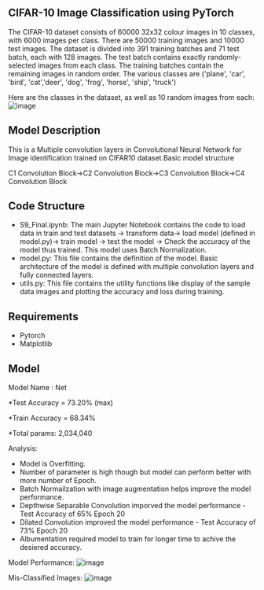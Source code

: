 ## CIFAR-10 Image Classification using PyTorch
The CIFAR-10 dataset consists of 60000 32x32 colour images in 10 classes, with 6000 images per class. There are 50000 training images and 10000 test images. The dataset is divided into 391 training batches and 71 test batch, each with 128 images. The test batch contains exactly randomly-selected images from each class. The training batches contain the remaining images in random order. 
The various classes are ('plane', 'car', 'bird', 'cat','deer', 'dog', 'frog', 'horse', 'ship', 'truck') 

Here are the classes in the dataset, as well as 10 random images from each: 
![image](https://github.com/ShikhaERAV2/Session8/assets/160948226/92783e22-2d42-4bfd-8c31-b26040152108)

## Model Description
This is a Multiple convolution layers in Convolutional Neural Network for Image identification trained on CIFAR10 dataset.Basic model structure 

C1 Convolution Block->C2 Convolution Block->C3 Convolution Block->C4 Convolution Block

## Code Structure
- S9_Final.ipynb: The main Jupyter Notebook contains the code to load data in train and test datasets -> transform data-> load model (defined in model.py)-> train model -> test the model -> Check the accuracy of the model thus trained. This model uses Batch Normalization.
- model.py: This file contains the definition of the model. Basic architecture of the model is defined with multiple convolution layers and fully connected layers.
- utils.py: This file contains the utility functions like display of the sample data images and plotting the accuracy and loss during training.

## Requirements
 - Pytorch
 - Matplotlib

## Model
Model Name : Net

*Test Accuracy = 73.20% (max)

*Train Accuracy = 68.34%

*Total params: 2,034,040

Analysis:

- Model is Overfitting.
- Number of parameter is high though but model can perform better with more number of Epoch.
- Batch Normailzation with image augmentation helps improve the model performance.
- Depthwise Separable Convolution imporved the model performance - Test Accuracy of 65% Epoch 20
- Dilated Convolution improved the model performance - Test Accuracy of 73% Epoch 20
- Albumentation required model to train for longer time to achive the desiered accuracy.

Model Performance:
![image](https://github.com/ShikhaERAV2/Session8/assets/160948226/7a876aa4-02f4-4e53-9929-6707636b0492)


Mis-Classified Images:
![image](https://github.com/ShikhaERAV2/Session8/assets/160948226/a9c7d1ff-e78e-4431-ac9a-94265978fb4a)

